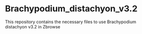 # Brachypodium_distachyon_v3.2
This repository contains the necessary files to use Brachypodium distachyon v3.2 in Zbrowse
